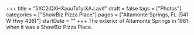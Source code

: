 +++
title = "5XC2iQXHXauuTx1yiXAJ.avif"
draft = false
tags = ["Photos"]
categories = ["ShowBiz Pizza Place"]
pages = ["Altamonte Springs, FL (541 W Hwy 436)"]
startDate = ""
+++
The exterior of Altamonte Springs in 1981 when it was a ShowBiz Pizza Place.

